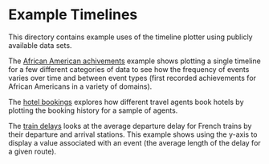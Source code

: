 # Example Timelines

This directory contains example uses of the timeline plotter using publicly
available data sets.

The [African American achivements](african_american_achievements/) example
shows plotting a single timeline for a few different categories of data to see
how the frequency of events varies over time and between event types (first
recorded achievements for African Americans in a variety of domains).

The [hotel bookings](hotel_bookings/) explores how different travel agents book
hotels by plotting the booking history for a sample of agents.

The [train delays](train_delays/) looks at the average departure delay for
French trains by their departure and arrival stations. This example shows using
the y-axis to display a value associated with an event (the average length of
the delay for a given route).
